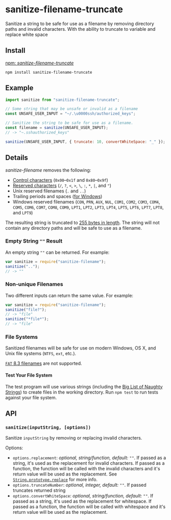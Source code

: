 # sanitize-filename-truncate

Sanitize a string to be safe for use as a filename by removing directory paths and invalid characters. With the ability to truncate to variable and replace white space

## Install

[npm: _sanitize-filename-truncate_](https://www.npmjs.com/package/sanitize-filename-truncate)

```
npm install sanitize-filename-truncate
```

## Example

```js
import sanitize from "sanitize-filename-truncate";

// Some string that may be unsafe or invalid as a filename
const UNSAFE_USER_INPUT = "~/.\u0000ssh/authorized_keys";

// Sanitize the string to be safe for use as a filename.
const filename = sanitize(UNSAFE_USER_INPUT);
// -> "~.sshauthorized_keys"

sanitize(UNSAFE_USER_INPUT, { truncate: 10, convertWhiteSpace: "_" });
```

## Details

_sanitize-filename_ removes the following:

- [Control characters][] (`0x00`–`0x1f` and `0x80`–`0x9f`)
- [Reserved characters][] (`/`, `?`, `<`, `>`, `\`, `:`, `*`, `|`, and
  `"`)
- Unix reserved filenames (`.` and `..`)
- Trailing periods and spaces ([for Windows][windows trailing])
- Windows reserved filenames (`CON`, `PRN`, `AUX`, `NUL`, `COM1`,
  `COM2`, `COM3`, `COM4`, `COM5`, `COM6`, `COM7`, `COM8`, `COM9`,
  `LPT1`, `LPT2`, `LPT3`, `LPT4`, `LPT5`, `LPT6`, `LPT7`, `LPT8`, and
  `LPT9`)

[control characters]: https://en.wikipedia.org/wiki/C0_and_C1_control_codes
[reserved characters]: https://kb.acronis.com/content/39790
[windows trailing]: https://msdn.microsoft.com/en-us/library/aa365247(v=vs.85).aspx#Naming_Conventions

The resulting string is truncated to [255 bytes in length][255]. The string will not contain any directory paths and will be safe to use as a filename.

[255]: http://unix.stackexchange.com/questions/32795/what-is-the-maximum-allowed-filename-and-folder-size-with-ecryptfs

### Empty String `""` Result

An empty string `""` can be returned. For example:

```js
var sanitize = require("sanitize-filename");
sanitize("..");
// -> ""
```

### Non-unique Filenames

Two different inputs can return the same value. For example:

```js
var sanitize = require("sanitize-filename");
sanitize("file?");
// -> "file"
sanitize("*file*");
// -> "file"
```

### File Systems

Sanitized filenames will be safe for use on modern Windows, OS X, and Unix file systems (`NTFS`, `ext`, etc.).

[`FAT` 8.3 filenames][8.3] are not supported.

[8.3]: https://en.wikipedia.org/wiki/8.3_filename

#### Test Your File System

The test program will use various strings (including the [Big List of Naughty Strings][blns]) to create files in the working directory. Run `npm test` to run tests against your file system.

[blns]: https://github.com/minimaxir/big-list-of-naughty-strings

## API

### `sanitize(inputString, [options])`

Sanitize `inputString` by removing or replacing invalid characters.

Options:

- `options.replacement`: _optional, string/function, default: `""`_. If passed as a string, it's used as the replacement for invalid characters. If passed as a function, the function will be called with the invalid characters and it's return value will be used as the replacement. See [`String.prototype.replace`](https://developer.mozilla.org/en-US/docs/Web/JavaScript/Reference/Global_Objects/String/replace) for more info.
- `options.truncateNumber`: _optional, integer, default: `""`_. If passed truncates returned string
- `options.convertWhiteSpace`: _optional, string/function, default: `""`_. If passed as a string, it's used as the replacement for whitespace. If passed as a function, the function will be called with whitespace and it's return value will be used as the replacement.
